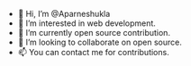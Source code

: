 - 👋 Hi, I’m @Aparneshukla
- 👀 I’m interested in web development.
- 🌱 I’m currently open source contribution.
- 💞️ I’m looking to collaborate on open source.
- 📫 You can contact me for contributions.

<!---
Aparneshukla/Aparneshukla is a ✨ special ✨ repository because its `README.md` (this file) appears on your GitHub profile.
You can click the Preview link to take a look at your changes.
--->
